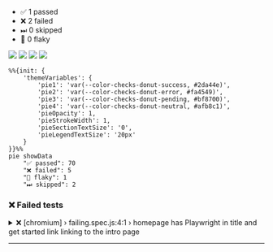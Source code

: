 - ✅ 1 passed
- ❌ 2 failed
- ⏭ 0 skipped
- 🤞 0 flaky

![](https://img.shields.io/badge/✅_Passed-70-2da44e?style=flat-square)
![](https://img.shields.io/badge/❌_Failed-5-fa4549?style=flat-square)
![](https://img.shields.io/badge/🤞_Flaky-1-bf8700?style=flat-square)
![](https://img.shields.io/badge/⏩_Skipped-2-afb8c1?style=flat-square)
```mermaid
%%{init: {
	'themeVariables': {
		'pie1': 'var(--color-checks-donut-success, #2da44e)',
		'pie2': 'var(--color-checks-donut-error, #fa4549)',
		'pie3': 'var(--color-checks-donut-pending, #bf8700)',
		'pie4': 'var(--color-checks-donut-neutral, #afb8c1)',
		'pieOpacity': 1,
		'pieStrokeWidth': 1,
		'pieSectionTextSize': '0',
		'pieLegendTextSize': '20px'
	}
}}%%
pie showData
    "✅ passed": 70
    "❌ failed": 5
    "🤞 flaky": 1
    "⏭ skipped": 2
```

### ❌ Failed tests

<details>
<summary>❌ [chromium] › failing.spec.js:4:1 › homepage has Playwright in title and get started link linking to the intro page</summary>


| ❌ First run |                                                                                   |
|-------------|-----------------------------------------------------------------------------------|
| Project     | `chromium`                                                                        |
| File        | `failing.spec.js:14:28`                                                           |
| Title       | `homepage has Playwright in title and get started link linking to the intro page` |
| Trace       | [trace.zip](https://google.com)                                                   |

#### Error
<pre>
expect(received).toHaveAttribute(expected)

Expected string: <strong>"/docs/intro"</strong>
Received string: <strong>""</strong>
Call log:
- expect.toHaveAttribute with timeout 5000ms
- waiting for selector "text=this doenst exist!"
</pre>

View trace:

```shell
npx playwright show-trace https://status.github.com/34567de7gcb5676faervtr/trace.zip
```

<details>
<summary>Retry ＃1</summary>

| 1️⃣ Retry ＃1 |                                                                                 |
|--------------|---------------------------------------------------------------------------------|
| Project      | chromium                                                                        |
| File         | failing.spec.js:14:28                                                           |
| Title        | homepage has Playwright in title and get started link linking to the intro page |
| Trace        | [trace.zip](https://google.com)                                                 |

View trace:

```shell
npx playwright show-trace https://status.github.com/34567de7gcb5676faervtr/trace.zip
```

</details>
</details>

---
